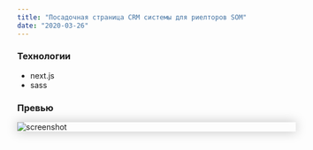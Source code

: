 ```yaml
---
title: "Посадочная страница CRM системы для риелторов SOM"
date: "2020-03-26"
---
```


### Технологии

- next.js
- sass

### Превью

<p style="width: 800px; max-width: 100%; box-shadow: 0 0 20px rgba(0,0,0,0.25);">
    <img src="/images/work/som-estcrm-landing/screenshot.jpg" alt="screenshot" />
</p>
